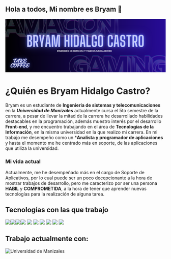 ## Hola a todos, Mi nombre es Bryam 👋

<img src="Banneer perfil.png" alt="Mi banner">

# ¿Quién es Bryam Hidalgo Castro?

Bryam es un estudiante de **Ingenieria de sistemas y telecomunicaciones** en la ***Universidad de Manizales***
actualmente cursa el 5to semestre de la carrera, a pesar de llevar la mitad de la carrera he desarrollado habilidades
destacables en la programación, además muestro interés por el desarrollo **Front-end**, y me encuentro trabajando
en el área de **Tecnologías de la Información**, en la misma universidad en la que realizo mi carrera. En mi trabajo
me desempeño como un ***Analista y programador de aplicaciones** y hasta el momento me he centrado más en soporte, de
las aplicaciones que utiliza la universidad.

### Mi vida actual

Actualmente, me he desempeñado más en el cargo de Soporte de Aplicativos, por lo cual puede ser un poco decepcionante
a la hora de mostrar trabajos de desarrollo, pero me caracterizo por ser una persona **HABIL** y **COMPROMETIDA**, a la
hora de tener que aprender nuevas tecnologías para la realización de alguna tarea.

## Tecnologías con las que trabajo

<img src="https://img.shields.io/badge/PostgreSQL-316192?style=for-the-badge&logo=postgresql&logoColor=white" /><img src="https://img.shields.io/badge/Visual_Studio-5C2D91?style=for-the-badge&logo=visual%20studio&logoColor=white" /><img src="https://img.shields.io/badge/Astro-0C1222?style=for-the-badge&logo=astro&logoColor=FDFDFE" /><img src="https://img.shields.io/badge/Tailwind_CSS-38B2AC?style=for-the-badge&logo=tailwind-css&logoColor=white" />
<img src="https://img.shields.io/badge/Drupal-0678BE?style=for-the-badge&logo=drupal&logoColor=white" />
<img src="https://img.shields.io/badge/Alpine%20JS-8BC0D0?style=for-the-badge&logo=alpinedotjs&logoColor=black" />
<img src="https://img.shields.io/badge/HTML5-E34F26?style=for-the-badge&logo=html5&logoColor=white" />
<img src="https://img.shields.io/badge/CSS3-1572B6?style=for-the-badge&logo=css3&logoColor=white" />
<img src="https://img.shields.io/badge/GitHub-100000?style=for-the-badge&logo=github&logoColor=white" />
<img src="https://img.shields.io/badge/GitLab-330F63?style=for-the-badge&logo=gitlab&logoColor=white" />

## Trabajo actualmente con:

![Universidad de Manizales](/BryamHidalgoC/logo-umanizales.png "Universidad de Manizales")








